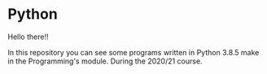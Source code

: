 # Python
<p>Hello there!!</p> 
In this repository you can see some programs written in Python 3.8.5 make in the Programming's module. 
During the 2020/21 course.
